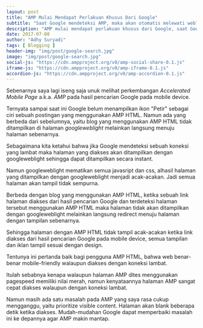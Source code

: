 ```yaml
---
layout: post
title: "AMP Mulai Mendapat Perlakuan Khusus Dari Google"
subtitle: "Saat Google mendeteksi AMP, maka akan otomatis melewati weblight."
description: "AMP mulai mendapat perlakuan khusus dari Google, saat Google mendeteksi AMP maka akan otomatis melewati weblight."
date: 2017-07-08
author: "Adhy Suryadi"
tags: [ Blogging ]
header-img: "img/post/google-search.jpg"
image: "img/post/google-search.jpg"
social-js: "https://cdn.ampproject.org/v0/amp-social-share-0.1.js"
iframe-js: "https://cdn.ampproject.org/v0/amp-iframe-0.1.js"
accordion-js: "https://cdn.ampproject.org/v0/amp-accordion-0.1.js"
---
```


Sebenarnya saya lagi iseng saja unuk melihat perkembangan *Accelerated Mobile Page* a.k.a. *AMP* pada hasil pencarian Google pada mobile device.

Ternyata sampai saat ini Google belum menampilkan ikon "Petir" sebagai ciri sebuah postingan yang menggunakan AMP HTML. Namun ada yang berbeda dari sebelumnya, yaitu blog yang menggunakan AMP HTML tidak ditampilkan di halaman *googleweblight* melainkan langsung menuju halaman sebenarnya.

Sebagaimana kita ketahui bahwa jika Google mendeteksi sebuah koneksi yang lambat maka halaman yang diakses akan ditampilkan dengan googleweblight sehingga dapat ditampilkan secara instant.

Namun googleweblight mematikan semua javasript dan css, alhasil halaman yang ditampilkan dengan googleweblight menjadi acak-acakan. Jadi semua halaman akan tampil tidak sempurna.

Berbeda dengan blog yang menggunakan AMP HTML, ketika sebuah link halaman diakses dari hasil pencarian Google dan terdeteksi halaman tersebut menggunakan AMP HTML maka halaman tidak akan ditampilkan dengan googleweblight melainkan langsung redirect menuju halaman dengan tampilan sebenarnya.

Sehingga halaman dengan AMP HTML tidak tampil acak-acakan ketika link diakses dari hasil pencarian Google pada mobile device, semua tampilan dan iklan tampil sesuai dengan design.

Tentunya ini pertanda baik bagi pengguna AMP HTML, bahwa web benar-benar mobile-friendly walaupun diakses dengan koneksi lambat.

Itulah sebabnya kenapa walaupun halaman AMP dites menggunakan pagespeed memiliki nilai merah, namun kenyataannya halaman AMP sangat cepat diakses walaupun dengan koneksi lambat.

Namun masih ada satu masalah pada AMP yang saya rasa cukup mengganggu, yaitu prioritize visible content. Halaman akan blank beberapa detik ketika diakses. Mudah-mudahan Google dapat memperbaiki masalah ini ke depannya agar AMP makin mantap.

